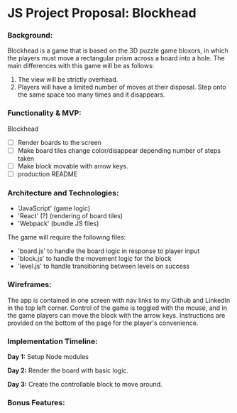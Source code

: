 # JS Project Proposal: Blockhead

### Background:

Blockhead is a game that is based on the 3D puzzle game bloxors, in which the players must move a rectangular prism across a board into a hole. The main differences with this game will be as follows:

1. The view will be strictly overhead.
2. Players will have a limited number of moves at their disposal. Step onto the same space too many times and it disappears.

### Functionality & MVP:

Blockhead

- [ ] Render boards to the screen
- [ ] Make board tiles change color/disappear depending number of steps taken
- [ ] Make block movable with arrow keys.
- [ ] production README

### Architecture and Technologies:

- 'JavaScript' (game logic)
- 'React' (?) (rendering of board tiles)
- 'Webpack' (bundle JS files)

The game will require the following files:

- 'board.js' to handle the board logic in response to player input
- 'block.js' to handle the movement logic for the block
- 'level.js' to handle transitioning between levels on success

### Wireframes:

The app is contained in one screen with nav links to my Github and LinkedIn in the top left corner. Control of the game is toggled with the mouse, and in the game players can move the block with the arrow keys. Instructions are provided on the bottom of the page for the player's convenience.

### Implementation Timeline:

**Day 1:** Setup Node modules

**Day 2:** Render the board with basic logic.

**Day 3:** Create the controllable block to move around.

### Bonus Features:
